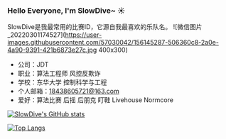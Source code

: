 ### Hello Everyone, I'm SlowDive~ ☀️ 
SlowDive是我最常用的比赛ID，它源自我最喜欢的乐队名。 ![微信图片_20220301174527](https://user-images.githubusercontent.com/57030042/156145287-506360c8-2a0e-4a90-9391-421b6873e27c.jpg 400x300)
- 公司：JDT 
- 职业：算法工程师 风控反欺诈
- 学校：东华大学 控制科学与工程
- 个人邮箱：18438605721@163.com
- 爱好：算法比赛 后摇 后朋克 盯鞋 Livehouse Normcore

<!--
**qkx1998/qkx1998** is a ✨ _special_ ✨ repository because its `README.md` (this file) appears on your GitHub profile.
-->
 
[![SlowDive's GitHub stats](https://github-readme-stats.vercel.app/api?username=SlowDive&count_private=true&show_icons=true&theme=maroongold)](https://github.com/anuraghazra/github-readme-stats)

[![Top Langs](https://github-readme-stats.vercel.app/api/top-langs/?username=SlowDive&layout=compact)](https://github.com/anuraghazra/github-readme-stats)


